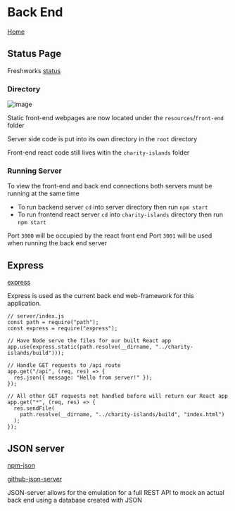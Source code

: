 # Back End

[Home](index.md)

## Status Page

Freshworks [status](https://www.freshworks.com/website-monitoring/)

### Directory

![image](https://user-images.githubusercontent.com/35849655/155036977-1dcff138-5655-4d5f-8fa4-8c902035326c.png)

Static front-end webpages are now located under the `resources`/`front-end` folder

Server side code is put into its own directory in the `root` directory

Front-end react code still lives witin the `charity-islands` folder

### Running Server

To view the front-end and back end connections both servers must be running at the same time

- To run backend server `cd` into server directory then run `npm start`
- To run frontend react server `cd` into `charity-islands` directory then run `npm start`

Port `3000` will be occupied by the react front end 
Port `3001` will be used when running the back end server

## Express

[express](https://expressjs.com/)

Express is used as the current back end web-framework for this application.

```
// server/index.js
const path = require("path");
const express = require("express");

// Have Node serve the files for our built React app
app.use(express.static(path.resolve(__dirname, "../charity-islands/build")));

// Handle GET requests to /api route
app.get("/api", (req, res) => {
  res.json({ message: "Hello from server!" });
});

// All other GET requests not handled before will return our React app
app.get("*", (req, res) => {
  res.sendFile(
    path.resolve(__dirname, "../charity-islands/build", "index.html")
  );
});
```
## JSON server

[npm-json](https://www.npmjs.com/package/json-server)

[github-json-server](https://github.com/typicode/json-server)

JSON-server allows for the emulation for a full REST API to mock an actual back end using a database created with JSON

